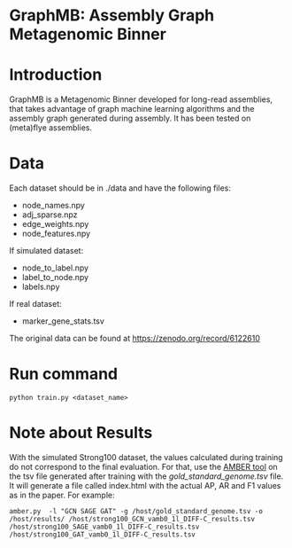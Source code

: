 # GraphMB: Assembly Graph Metagenomic Binner

# Introduction

GraphMB is a Metagenomic Binner developed for long-read assemblies, that takes advantage of graph machine learning 
algorithms and the assembly graph generated during assembly. It has been tested on (meta)flye assemblies.

# Data

Each dataset should be in ./data and have the following files:

- node_names.npy  
- adj_sparse.npz 
- edge_weights.npy  
- node_features.npy  

If simulated dataset:

- node_to_label.npy
- label_to_node.npy  
- labels.npy

If real dataset:

- marker_gene_stats.tsv

The original data can be found at https://zenodo.org/record/6122610


# Run command

```
python train.py <dataset_name>
```

# Note about Results

With the simulated Strong100 dataset, the values calculated during training do not correspond to the final evaluation.
For that, use the [AMBER tool](https://github.com/CAMI-challenge/AMBER) on the tsv file generated after training with the *gold_standard_genome.tsv* file. It will generate a file called index.html with the actual AP, AR and F1 values as in the paper. 
For example:
```
amber.py  -l "GCN SAGE GAT" -g /host/gold_standard_genome.tsv -o /host/results/ /host/strong100_GCN_vamb0_1l_DIFF-C_results.tsv /host/strong100_SAGE_vamb0_1l_DIFF-C_results.tsv /host/strong100_GAT_vamb0_1l_DIFF-C_results.tsv
```

